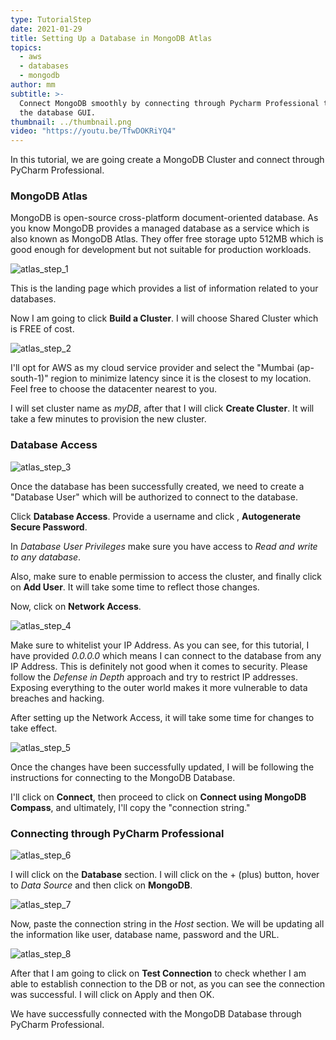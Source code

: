 ```yaml
---
type: TutorialStep
date: 2021-01-29
title: Setting Up a Database in MongoDB Atlas
topics:
  - aws
  - databases
  - mongodb
author: mm
subtitle: >-
  Connect MongoDB smoothly by connecting through Pycharm Professional to explore
  the database GUI.
thumbnail: ../thumbnail.png
video: "https://youtu.be/TfwDOKRiYQ4"
---
```


In this tutorial, we are going create a MongoDB Cluster and connect through PyCharm Professional.

### MongoDB Atlas

MongoDB is open-source cross-platform document-oriented database. As you know MongoDB provides a managed database as a service which is also known as MongoDB Atlas. They offer free storage upto 512MB which is good enough for development but not suitable for
production workloads.

![atlas_step_1](steps/step1.png)

This is the landing page which provides a list of information related to your databases.

Now I am going to click **Build a Cluster**. I will choose Shared Cluster which is FREE of cost.

![atlas_step_2](steps/step2.png)

I'll opt for AWS as my cloud service provider and select the "Mumbai (ap-south-1)" region to minimize latency since it is the closest to my location. Feel free to choose the datacenter nearest to you.

I will set cluster name as _myDB_, after that I will click **Create Cluster**.
It will take a few minutes to provision the new cluster.

### Database Access

![atlas_step_3](steps/step3.png)

Once the database has been successfully created, we need to create a "Database User" which will be authorized to connect to the database.

Click **Database Access**. Provide a username and click , **Autogenerate Secure Password**.

In _Database User Privileges_ make sure you have access to _Read and write to any database_.

Also, make sure to enable permission to access the cluster, and finally click on **Add User**. It will take some time to reflect those changes.

Now, click on **Network Access**.

![atlas_step_4](steps/step4.png)

Make sure to whitelist your IP Address. As you can see, for this tutorial, I have provided _0.0.0.0_ which means I can connect to the database from
any IP Address. This is definitely not good when it comes to security. Please follow the _Defense in Depth_ approach and try to restrict IP addresses.
Exposing everything to the outer world makes it more vulnerable to data breaches and hacking.

After setting up the Network Access, it will take some time for changes to take effect.

![atlas_step_5](steps/step5.png)

Once the changes have been successfully updated, I will be following the instructions
for connecting to the MongoDB Database.

I'll click on **Connect**, then proceed to click on **Connect using MongoDB Compass**, and ultimately, I'll copy the "connection string."

### Connecting through PyCharm Professional

![atlas_step_6](steps/step6.png)

I will click on the **Database** section. I will click on the + (plus) button, hover to _Data Source_ and then click on **MongoDB**.

![atlas_step_7](steps/step7.png)

Now, paste the connection string in the _Host_ section.
We will be updating all the information like user, database name, password and the URL.

![atlas_step_8](steps/step8.png)

After that I am going to click on **Test Connection** to check whether I am able to establish connection to the DB or not, as you can see the connection was successful. I will click on Apply and then OK.

We have successfully connected with the MongoDB Database through PyCharm Professional.
